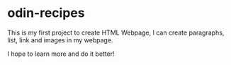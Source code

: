 # odin-recipes

This is my first project to create HTML Webpage, I can create paragraphs, list, 
link and images in my webpage.

I hope to learn more and do it better!  
